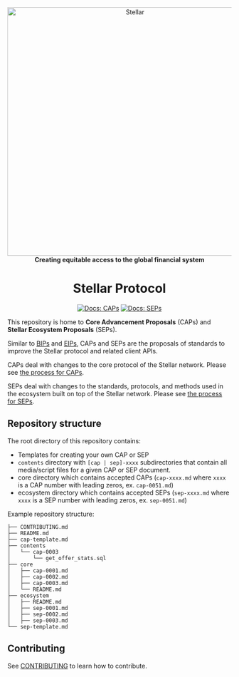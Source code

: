 <div align="center">
<img alt="Stellar" src="https://www.stellar.org/old-content/2019/03/stellar-logo-solo-1.png" width="558" />
<br/>
<strong>Creating equitable access to the global financial system</strong>
<h1>Stellar Protocol</h1>
</div>
<p align="center">
<a href="./core"><img alt="Docs: CAPs" src="https://img.shields.io/badge/docs-CAPs-blue" /></a>
<a href="./ecosystem"><img alt="Docs: SEPs" src="https://img.shields.io/badge/docs-SEPs-blue" /></a>
</p>

This repository is home to **Core Advancement Proposals** (CAPs) and **Stellar Ecosystem Proposals**
(SEPs).

Similar to [BIPs](https://github.com/bitcoin/bips) and [EIPs](https://github.com/ethereum/EIPs),
CAPs and SEPs are the proposals of standards to improve the Stellar protocol and related client APIs.

CAPs deal with changes to the core protocol of the Stellar network. Please see [the process for CAPs](core/README.md).

SEPs deal with changes to the standards, protocols, and methods used in the ecosystem built on top
of the Stellar network. Please see [the process for SEPs](ecosystem/README.md).

## Repository structure

The root directory of this repository contains:

* Templates for creating your own CAP or SEP
* `contents` directory with `[cap | sep]-xxxx` subdirectories that contain all media/script files for a given CAP or SEP document.
* core directory which contains accepted CAPs (`cap-xxxx.md` where `xxxx` is a CAP number with leading zeros, ex. `cap-0051.md`)
* ecosystem directory which contains accepted SEPs (`sep-xxxx.md` where `xxxx` is a SEP number with leading zeros, ex. `sep-0051.md`)

Example repository structure:
```
├── CONTRIBUTING.md
├── README.md
├── cap-template.md
├── contents
│   └── cap-0003
│       └── get_offer_stats.sql
├── core
│   ├── cap-0001.md
│   ├── cap-0002.md
│   ├── cap-0003.md
│   └── README.md
├── ecosystem
│   ├── README.md
│   ├── sep-0001.md
│   ├── sep-0002.md
│   ├── sep-0003.md
└── sep-template.md
```

## Contributing

See [CONTRIBUTING](CONTRIBUTING.md) to learn how to contribute.

[Stellar Development Foundation]: https://stellar.org
